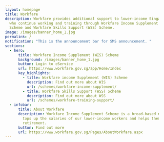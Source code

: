 ```yaml
---
layout: homepage
title: Workfare
description: Workfare provides additional support to lower-income Singaporeans
  who continue working and training through Workfare Income Supplement (WIS)
  Scheme and Workfare Skills Support (WSS) Scheme.
image: /images/banner_home_1.jpg
permalink: /
notification: "This is the announcement bar for SMS announcement. "
sections:
  - hero:
      title: Workfare Income Supplement (WIS) Scheme
      background: /images/banner_home_1.jpg
      button: Login to eService
      url: https://www.workfare.gov.sg/app/Home/Index
      key_highlights:
        - title: Workfare income Supplement (WIS) Scheme
          description: Find out more about WIS
          url: /schemes/workfare-income-supplement/
        - title: Workfare Skills Support (WSS) Scheme
          description: Find out more about WSS
          url: /schemes/workfare-training-support/
  - infobar:
      title: About Workfare
      description: Workfare Income Supplement Scheme is a broad-based measure that
        tops up the salaries of our lower-income workers and helps them save for
        retirement.
      button: Find out more
      url: https://www.workfare.gov.sg/Pages/AboutWorkfare.aspx
---
```



